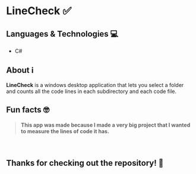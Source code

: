 # LineCheck ✅

## Languages & Technologies 💻
- C#

## About ℹ️
**LineCheck** is a windows desktop application that lets you select a folder and counts all the code lines in each subdirectory and each code file.


## Fun facts 🤓
> #### This app was made because I made a very big project that I wanted to measure the lines of code it has.

<br />

## Thanks for checking out the repository! 💚
